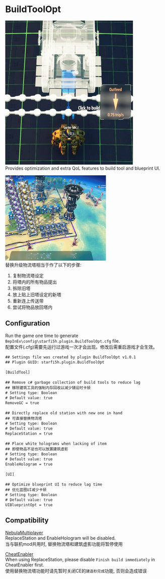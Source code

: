 # BuildToolOpt

![Hologram](https://raw.githubusercontent.com/starfi5h/DSP_Mod/dev/BuildToolOpt/img/demo1.jpg)  
Provides optimization and extra QoL features to build tool and blueprint UI.

![ReplaceStation](https://raw.githubusercontent.com/starfi5h/DSP_Mod/dev/BuildToolOpt/img/demo1.gif)  
替换升级物流塔相当于作了以下的步骤:
1. 复制物流塔设定
2. 将塔内的所有物品提出
3. 拆除旧塔
4. 放上贴上旧塔设定的新塔
5. 重新连上传送带
6. 尝试将物品放回塔内

## Configuration
Run the game one time to generate `BepInEx\config\starfi5h.plugin.BuildToolOpt.cfg` file.  
配置文件(.cfg)需要先运行过游戏一次才会出现。修改后需重启游戏才会生效。    

```
## Settings file was created by plugin BuildToolOpt v1.0.1
## Plugin GUID: starfi5h.plugin.BuildToolOpt

[BuildTool]

## Remove c# garbage collection of build tools to reduce lag
## 移除建筑工具的强制内存回收以减少铺设时卡顿
# Setting type: Boolean
# Default value: true
RemoveGC = true

## Directly replace old station with new one in hand
## 可直接替换物流塔
# Setting type: Boolean
# Default value: true
ReplaceStation = true

## Place white holograms when lacking of item
## 即使物品不足也可以放置建筑虚影
# Setting type: Boolean
# Default value: true
EnableHologram = true

[UI]

## Optimize blueprint UI to reduce lag time
## 优化蓝图UI减少卡顿
# Setting type: Boolean
# Default value: true
UIBlueprintOpt = true
```

## Compatibility  

[NebulaMultiplayer](https://dsp.thunderstore.io/package/nebula/NebulaMultiplayerMod/)  
ReplaceStation and EnableHologram will be disabled.  
当与联机mod共用时, 替换物流塔和建筑虚影功能将暂停使用  
  
[CheatEnabler](https://dsp.thunderstore.io/package/soarqin/CheatEnabler/)  
When using ReplaceStation, please disable `Finish build immediately` in CheatEnabler first.  
使用替换物流塔功能时请先暂时关闭CE的`建造秒完成`功能, 否则会造成错误  
